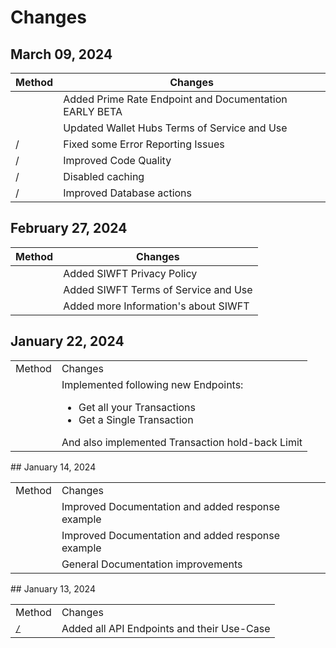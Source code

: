 # Changes

## March 09, 2024

| Method                         | Changes                                                |
|--------------------------------|--------------------------------------------------------|
| <a href="prime-rate.md"></a>   | Added Prime Rate Endpoint and Documentation EARLY BETA |
| <a href="tos-a-u.md"></a>      | Updated Wallet Hubs Terms of Service and Use           |
| /                              | Fixed some Error Reporting Issues                      |
| /                              | Improved Code Quality                                  |
| /                              | Disabled caching                                       |
| /                              | Improved Database actions                              |

## February 27, 2024

| Method                           | Changes                               |
|----------------------------------|---------------------------------------|
| <a href="Privacy-Policy.md"></a> | Added SIWFT Privacy Policy            |
| <a href="tos-a-u.md"></a>        | Added SIWFT Terms of Service and Use  |
| <a href="api-docs.md"></a>       | Added more Information's about SIWFT  |


## January 22, 2024

<table>
<tr>
<td>Method</td>
<td>Changes</td>
</tr>
<tr>
<td><a href="Transactions.md"></a></td>
<td>Implemented following new Endpoints: <ul><li>Get all your Transactions</li><li>Get a Single Transaction</li></ul>And also implemented Transaction hold-back Limit</td>
</tr>
</table>
<!-- Maintain a changelog or release notes section
to inform users about updates, changes, and new features in different API versions -->
## January 14, 2024
<table>
<tr>
<td>Method</td>
<td>Changes</td>
</tr>
<tr>
<td><a href="WalletHub.md"></a></td>
<td>Improved Documentation and added response example</td>
</tr>
<tr>
<td><a href="Wallets.md"></a></td>
<td>Improved Documentation and added response example</td>
</tr>
<tr>
<td><a href="Transactions.md"></a></td>
<td>General Documentation improvements</td>
</tr>
</table>
## January 13, 2024

<table>
<tr>
<td>Method</td>
<td>Changes</td>
</tr>
<tr>
<td><a href="API-reference.md"><code>/</code></a></td>
<td>Added all API Endpoints and their Use-Case</td>
</tr>
</table>
